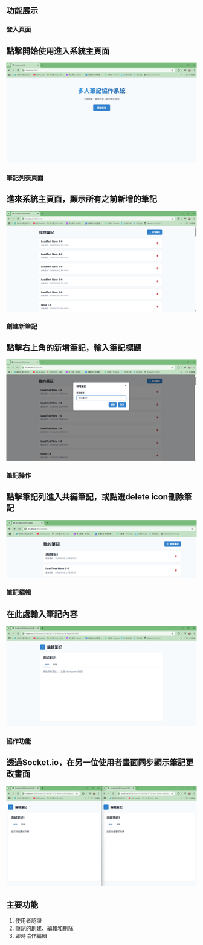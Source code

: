 ## 功能展示

### 登入頁面
## 點擊開始使用進入系統主頁面
![登入頁面](./images/login.png)

### 筆記列表頁面
## 進來系統主頁面，顯示所有之前新增的筆記
![筆記列表](./images/notes.png)

### 創建新筆記
## 點擊右上角的新增筆記，輸入筆記標題
![創建新筆記](./images/create_note.png)

### 筆記操作
## 點擊筆記列進入共編筆記，或點選delete icon刪除筆記
![點擊或刪除筆記](./images/click_or_delete.png)

### 筆記編輯
## 在此處輸入筆記內容
![筆記編輯](./images/note.png)

### 協作功能
## 透過Socket.io，在另一位使用者畫面同步顯示筆記更改畫面
![協作筆記](./images/co_note.png)


## 主要功能
1. 使用者認證
2. 筆記的創建、編輯和刪除
3. 即時協作編輯
